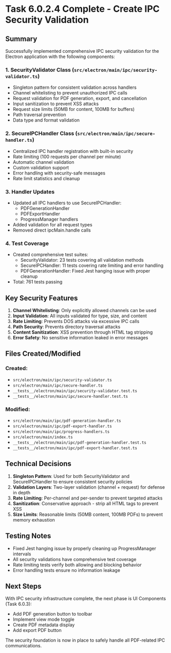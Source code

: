 # Task 6.0.2.4 Complete - Create IPC Security Validation

## Summary

Successfully implemented comprehensive IPC security validation for the Electron application with the following components:

### 1. SecurityValidator Class (`src/electron/main/ipc/security-validator.ts`)
- Singleton pattern for consistent validation across handlers
- Channel whitelisting to prevent unauthorized IPC calls
- Request validation for PDF generation, export, and cancellation
- Input sanitization to prevent XSS attacks
- Request size limits (50MB for content, 100MB for buffers)
- Path traversal prevention
- Data type and format validation

### 2. SecureIPCHandler Class (`src/electron/main/ipc/secure-handler.ts`)
- Centralized IPC handler registration with built-in security
- Rate limiting (100 requests per channel per minute)
- Automatic channel validation
- Custom validation support
- Error handling with security-safe messages
- Rate limit statistics and cleanup

### 3. Handler Updates
- Updated all IPC handlers to use SecureIPCHandler:
  - PDFGenerationHandler
  - PDFExportHandler
  - ProgressManager handlers
- Added validation for all request types
- Removed direct ipcMain.handle calls

### 4. Test Coverage
- Created comprehensive test suites:
  - SecurityValidator: 23 tests covering all validation methods
  - SecureIPCHandler: 11 tests covering rate limiting and error handling
  - PDFGenerationHandler: Fixed Jest hanging issue with proper cleanup
- Total: 761 tests passing

## Key Security Features

1. **Channel Whitelisting**: Only explicitly allowed channels can be used
2. **Input Validation**: All inputs validated for type, size, and content
3. **Rate Limiting**: Prevents DOS attacks via excessive IPC calls
4. **Path Security**: Prevents directory traversal attacks
5. **Content Sanitization**: XSS prevention through HTML tag stripping
6. **Error Safety**: No sensitive information leaked in error messages

## Files Created/Modified

### Created:
- `src/electron/main/ipc/security-validator.ts`
- `src/electron/main/ipc/secure-handler.ts`
- `__tests__/electron/main/ipc/security-validator.test.ts`
- `__tests__/electron/main/ipc/secure-handler.test.ts`

### Modified:
- `src/electron/main/ipc/pdf-generation-handler.ts`
- `src/electron/main/ipc/pdf-export-handler.ts`
- `src/electron/main/ipc/progress-handlers.ts`
- `src/electron/main/index.ts`
- `__tests__/electron/main/ipc/pdf-generation-handler.test.ts`
- `__tests__/electron/main/ipc/pdf-export-handler.test.ts`

## Technical Decisions

1. **Singleton Pattern**: Used for both SecurityValidator and SecureIPCHandler to ensure consistent security policies
2. **Validation Layers**: Two-layer validation (channel + request) for defense in depth
3. **Rate Limiting**: Per-channel and per-sender to prevent targeted attacks
4. **Sanitization**: Conservative approach - strip all HTML tags to prevent XSS
5. **Size Limits**: Reasonable limits (50MB content, 100MB PDFs) to prevent memory exhaustion

## Testing Notes

- Fixed Jest hanging issue by properly cleaning up ProgressManager intervals
- All security validations have comprehensive test coverage
- Rate limiting tests verify both allowing and blocking behavior
- Error handling tests ensure no information leakage

## Next Steps

With IPC security infrastructure complete, the next phase is UI Components (Task 6.0.3):
- Add PDF generation button to toolbar
- Implement view mode toggle
- Create PDF metadata display
- Add export PDF button

The security foundation is now in place to safely handle all PDF-related IPC communications. 